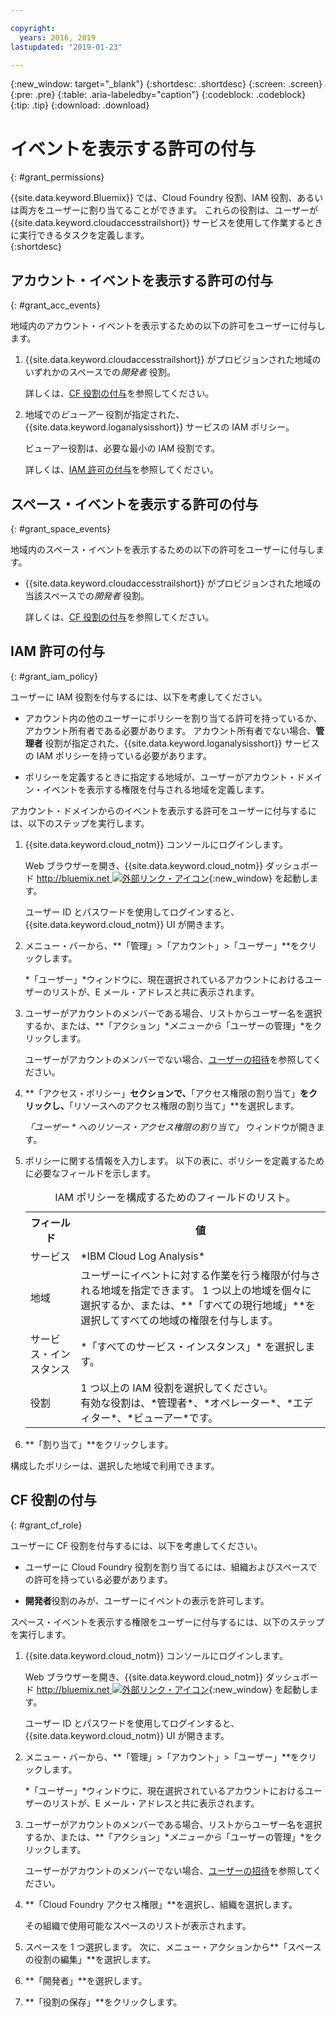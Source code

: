 ```yaml
---

copyright:
  years: 2016, 2019
lastupdated: "2019-01-23"

---
```


{:new_window: target="_blank"}
{:shortdesc: .shortdesc}
{:screen: .screen}
{:pre: .pre}
{:table: .aria-labeledby="caption"}
{:codeblock: .codeblock}
{:tip: .tip}
{:download: .download}


# イベントを表示する許可の付与
{: #grant_permissions}

{{site.data.keyword.Bluemix}} では、Cloud Foundry 役割、IAM 役割、あるいは両方をユーザーに割り当てることができます。 これらの役割は、ユーザーが {{site.data.keyword.cloudaccesstrailshort}} サービスを使用して作業するときに実行できるタスクを定義します。  
{:shortdesc}

## アカウント・イベントを表示する許可の付与
{: #grant_acc_events}

地域内のアカウント・イベントを表示するための以下の許可をユーザーに付与します。

1. {{site.data.keyword.cloudaccesstrailshort}} がプロビジョンされた地域のいずれかのスペースでの*開発者* 役割。 

    詳しくは、[CF 役割の付与](/docs/services/cloud-activity-tracker/how-to/grant_permissions.html#grant_cf_role)を参照してください。

2. 地域での*ビューアー* 役割が指定された、{{site.data.keyword.loganalysisshort}} サービスの IAM ポリシー。 

    ビューアー役割は、必要な最小の IAM 役割です。 
	
	詳しくは、[IAM 許可の付与](/docs/services/cloud-activity-tracker/how-to/grant_permissions.html#grant_iam_policy)を参照してください。


## スペース・イベントを表示する許可の付与
{: #grant_space_events}

地域内のスペース・イベントを表示するための以下の許可をユーザーに付与します。

* {{site.data.keyword.cloudaccesstrailshort}} がプロビジョンされた地域の当該スペースでの*開発者* 役割。 

    詳しくは、[CF 役割の付与](/docs/services/cloud-activity-tracker/how-to/grant_permissions.html#grant_cf_role)を参照してください。


## IAM 許可の付与
{: #grant_iam_policy}

ユーザーに IAM 役割を付与するには、以下を考慮してください。

* アカウント内の他のユーザーにポリシーを割り当てる許可を持っているか、アカウント所有者である必要があります。 アカウント所有者でない場合、**管理者** 役割が指定された、{{site.data.keyword.loganalysisshort}} サービスの IAM ポリシーを持っている必要があります。

* ポリシーを定義するときに指定する地域が、ユーザーがアカウント・ドメイン・イベントを表示する権限を付与される地域を定義します。

アカウント・ドメインからのイベントを表示する許可をユーザーに付与するには、以下のステップを実行します。

1. {{site.data.keyword.cloud_notm}} コンソールにログインします。

    Web ブラウザーを開き、{{site.data.keyword.cloud_notm}} ダッシュボード [http://bluemix.net ![外部リンク・アイコン](../../../icons/launch-glyph.svg "外部リンク・アイコン")](http://bluemix.net){:new_window} を起動します。
	
	ユーザー ID とパスワードを使用してログインすると、{{site.data.keyword.cloud_notm}} UI が開きます。

2. メニュー・バーから、**「管理」>「アカウント」>「ユーザー」**をクリックします。 

    *「ユーザー」*ウィンドウに、現在選択されているアカウントにおけるユーザーのリストが、E メール・アドレスと共に表示されます。
	
3. ユーザーがアカウントのメンバーである場合、リストからユーザー名を選択するか、または、**「アクション」**メニューから*「ユーザーの管理」*をクリックします。

    ユーザーがアカウントのメンバーでない場合、[ユーザーの招待](/docs/iam/iamuserinv.html#iamuserinv)を参照してください。

4. **「アクセス・ポリシー」**セクションで、**「アクセス権限の割り当て」**をクリックし、**「リソースへのアクセス権限の割り当て」**を選択します。

    *「ユーザー * へのリソース・アクセス権限の割り当て」* ウィンドウが開きます。

5. ポリシーに関する情報を入力します。 以下の表に、ポリシーを定義するために必要なフィールドを示します。 

    <table>
	  <caption>IAM ポリシーを構成するためのフィールドのリスト。</caption>
	  <tr>
	    <th>フィールド</th>
		<th>値</th>
	  </tr>
	  <tr>
	    <td>サービス</td>
		<td>*IBM Cloud Log Analysis*</td>
	  </tr>	  
	  <tr>
	    <td>地域</td>
		<td>ユーザーにイベントに対する作業を行う権限が付与される地域を指定できます。 1 つ以上の地域を個々に選択するか、または、**「すべての現行地域」**を選択してすべての地域の権限を付与します。</td>
	  </tr>
	  <tr>
	    <td>サービス・インスタンス</td>
		<td>*「すべてのサービス・インスタンス」* を選択します。</td>
	  </tr>
	  <tr>
	    <td>役割</td>
		<td>1 つ以上の IAM 役割を選択してください。 <br>有効な役割は、*管理者*、*オペレーター*、*エディター*、*ビューアー*です。</td>
	  </tr>
     </table>
	
6. **「割り当て」**をクリックします。
	
構成したポリシーは、選択した地域で利用できます。 


## CF 役割の付与
{: #grant_cf_role}

ユーザーに CF 役割を付与するには、以下を考慮してください。

* ユーザーに Cloud Foundry 役割を割り当てるには、組織およびスペースでの許可を持っている必要があります。 

* **開発者**役割のみが、ユーザーにイベントの表示を許可します。

スペース・イベントを表示する権限をユーザーに付与するには、以下のステップを実行します。

1. {{site.data.keyword.cloud_notm}} コンソールにログインします。

    Web ブラウザーを開き、{{site.data.keyword.cloud_notm}} ダッシュボード [http://bluemix.net ![外部リンク・アイコン](../../../icons/launch-glyph.svg "外部リンク・アイコン")](http://bluemix.net){:new_window} を起動します。
	
	ユーザー ID とパスワードを使用してログインすると、{{site.data.keyword.cloud_notm}} UI が開きます。

2. メニュー・バーから、**「管理」>「アカウント」>「ユーザー」**をクリックします。 

    *「ユーザー」*ウィンドウに、現在選択されているアカウントにおけるユーザーのリストが、E メール・アドレスと共に表示されます。
	
3. ユーザーがアカウントのメンバーである場合、リストからユーザー名を選択するか、または、**「アクション」**メニューから*「ユーザーの管理」*をクリックします。

    ユーザーがアカウントのメンバーでない場合、[ユーザーの招待](/docs/iam/iamuserinv.html#iamuserinv)を参照してください。

4. **「Cloud Foundry アクセス権限」**を選択し、組織を選択します。

    その組織で使用可能なスペースのリストが表示されます。

5. スペースを 1 つ選択します。 次に、メニュー・アクションから**「スペースの役割の編集」**を選択します。

6. **「開発者」**を選択します。
	
7. **「役割の保存」**をクリックします。




